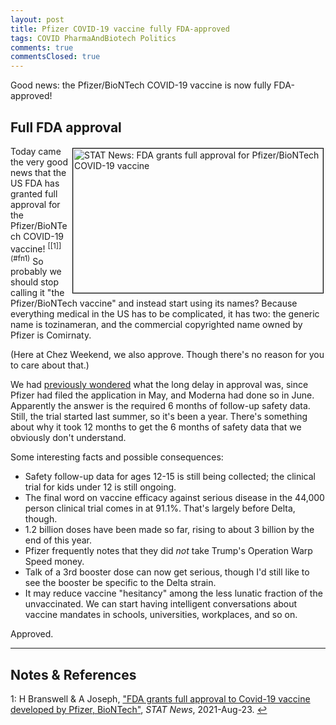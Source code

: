 ```yaml
---
layout: post
title: Pfizer COVID-19 vaccine fully FDA-approved
tags: COVID PharmaAndBiotech Politics
comments: true
commentsClosed: true
---
```


Good news: the Pfizer/BioNTech COVID-19 vaccine is now fully FDA-approved!  

## Full FDA approval  

<img src="{{ site.baseurl }}/images/2021-08-23-pfizer-vaccine-approved-stat.jpg" width="400" height="231" alt="STAT News: FDA grants full approval for Pfizer/BioNTech COVID-19 vaccine" title="STAT News: FDA grants full approval for Pfizer/BioNTech COVID-19 vaccine" style="float: right; margin: 3px 3px 3px 3px; border: 1px solid #000000;">
Today came the very good news that the US FDA has granted full approval for the
Pfizer/BioNTech COVID-19 vaccine! <sup id="fn1a">[[1]](#fn1)</sup> So probably we should
stop calling it "the Pfizer/BioNTech vaccine" and instead start using its names?  Because
everything medical in the US has to be complicated, it has two: the generic name is
tozinameran, and the commercial copyrighted name owned by Pfizer is Comirnaty.  

(Here at Chez Weekend, we also approve.  Though there's no reason for you to care about
that.)  

We had 
[previously wondered](https://www.someweekendreading.blog/covid-vaccine-full-approval/#the-weekend-conclusion)
what the long delay in approval was, since Pfizer had filed the application in May, and
Moderna had done so in June.  Apparently the answer is the required 6 months of follow-up
safety data.  Still, the trial started last summer, so it's been a year.  There's
something about why it took 12 months to get the 6 months of safety data that we obviously
don't understand.  

Some interesting facts and possible consequences:  
- Safety follow-up data for ages 12-15 is still being collected; the clinical trial for
  kids under 12 is still ongoing.  
- The final word on vaccine efficacy against serious disease in the 44,000 person clinical
  trial comes in at 91.1%.  That's largely before Delta, though.  
- 1.2 billion doses have been made so far, rising to about 3 billion by the end of this
  year.  
- Pfizer frequently notes that they did _not_ take Trump's Operation Warp Speed money.  
- Talk of a 3rd booster dose can now get serious, though I'd still like to see the booster
  be specific to the Delta strain.  
- It may reduce vaccine "hesitancy" among the less lunatic fraction of the unvaccinated.
  We can start having intelligent conversations about vaccine mandates in schools,
  universities, workplaces, and so on.  

Approved.  

---

## Notes &amp; References  

<!--
<sup id="fn1a">[[1]](#fn1)</sup>
<a id="fn1">1</a>: [↩](#fn1a)  
-->

<a id="fn1">1</a>: H Branswell &amp; A Joseph, ["FDA grants full approval to Covid-19 vaccine developed by Pfizer, BioNTech"](https://www.statnews.com/2021/08/23/fda-grants-full-approval-to-covid-19-vaccine-developed-by-pfizer-biontech/), _STAT News_, 2021-Aug-23. [↩](#fn1a)  
